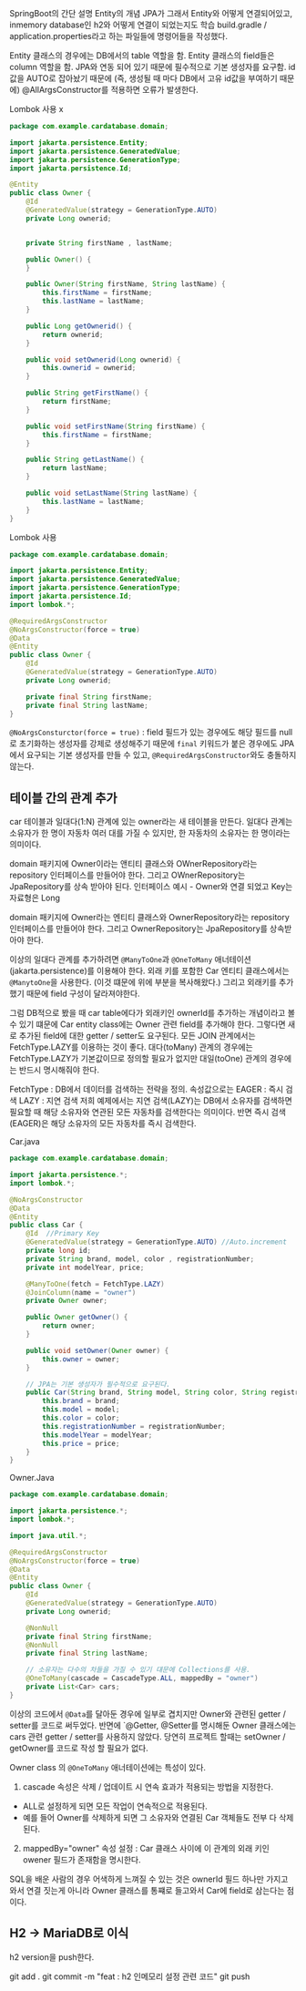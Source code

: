 SpringBoot의 간단 설명
Entity의 개념
JPA가 그래서 Entity와 어떻게 연결되어있고, inmemory database인 h2와 어떻게 연결이 되었는지도 학습
build.gradle / application.properties라고 하는 파일들에 명령어들을 작성했다.

Entity 클래스의 경우에는 DB에서의 table 역할을 함.
Entity 클래스의 field들은 column 역할을 함.
JPA와 연동 되어 있기 때문에 필수적으로 기본 생성자를 요구함.
id값을 AUTO로 잡아놨기 때문에 (즉, 생성될 때 마다 DB에서 고유 id값을 부여하기 때문에)
@AllArgsConstructor를 적용하면 오류가 발생한다.

Lombok 사용 x
```Java
package com.example.cardatabase.domain;

import jakarta.persistence.Entity;
import jakarta.persistence.GeneratedValue;
import jakarta.persistence.GenerationType;
import jakarta.persistence.Id;

@Entity
public class Owner {
    @Id
    @GeneratedValue(strategy = GenerationType.AUTO)
    private Long ownerid;


    private String firstName , lastName;

    public Owner() {
    }

    public Owner(String firstName, String lastName) {
        this.firstName = firstName;
        this.lastName = lastName;
    }

    public Long getOwnerid() {
        return ownerid;
    }

    public void setOwnerid(Long ownerid) {
        this.ownerid = ownerid;
    }

    public String getFirstName() {
        return firstName;
    }

    public void setFirstName(String firstName) {
        this.firstName = firstName;
    }

    public String getLastName() {
        return lastName;
    }

    public void setLastName(String lastName) {
        this.lastName = lastName;
    }
}
```
Lombok 사용
```Java
package com.example.cardatabase.domain;

import jakarta.persistence.Entity;
import jakarta.persistence.GeneratedValue;
import jakarta.persistence.GenerationType;
import jakarta.persistence.Id;
import lombok.*;

@RequiredArgsConstructor
@NoArgsConstructor(force = true)
@Data
@Entity
public class Owner {
    @Id
    @GeneratedValue(strategy = GenerationType.AUTO)
    private Long ownerid;

    private final String firstName;
    private final String lastName;
}
```
`@NoArgsConsturctor(force = true)` : field 필드가 있는 경우에도 해당 필드를 null로 초기화하는 생성자를 강제로 생성해주기 때문에 `final` 키워드가 붙은 경우에도 JPA에서 요구되는 기본 생성자를 만들 수 있고,
`@RequiredArgsConstructor`와도 충돌하지 않는다.

 ## 테이블 간의 관계 추가
 car 테이블과 일대다(1:N) 관계에 있는 owner라는 새 테이블을 만든다. 일대다 관계는 소유자가 한 명이 자동차 여러 대를 가질 수 있지만, 한 자동차의 소유자는 한 명이라는 의미이다.

 domain 패키지에 Owner이라는 앤티티 클래스와 OWnerRepository라는 repository 인터페이스를 만들어야 한다. 그리고 OWnerRepository는 JpaRepository를 상속 받아야 된다.
 인터페이스 예시 - Owner와 연결 되었고 Key는 자료형은 Long 
 
 domain 패키지에 Owner라는 엔티티 클래스와 OwnerRepository라는 repository인터페이스를 만들어야 한다. 그리고 OwnerRepository는 JpaRepository를 상속받아야 한다.
 
 이상의 일대다 관계를 추가하려면 `@ManyToOne`과 `@OneToMany` 애너테이션(jakarta.persistence)를 이용해야 한다. 외래 키를 포함한 Car 엔티티 클래스에서는 `@ManytoOne`을 사용한다.
 (이것 떄문에 위에 부분을 복사해왔다.) 그리고 외래키를 추가했기 때문에 field 구성이 달라져야한다.

 그럼 DB적으로 봤을 때 car table에다가 외래키인 ownerId를 추가하는 개념이라고 볼 수 있기 떄문에
 Car entity class에는 Owner 관련 field를 추가해야 한다. 그렇다면 새로 추가된 field에 대한 getter / setter도 요구된다. 모든 JOIN  관계에서는 FetchType.LAZY를 이용하는 것이 좋다. 대다(toMany) 관계의 경우에는 FetchType.LAZY가 기본값이므로 정의할 필요가 없지만 대일(toOne) 관계의 경우에는 반드시 명시해줘야 한다.

 FetchType : DB에서 데이터를 검색하는 전략을 정의. 속성값으로는
  EAGER : 즉시 검색
  LAZY : 지연 검색
저희 예제에서는 지연 검색(LAZY)는 DB에서 소유자를 검색하면 필요할 때 해당 소유자와 연관된 모든 자동차를 검색한다는 의미이다. 반면 즉시 검색(EAGER)은 해당 소유자의 모든 자동차를 즉시 검색한다.

Car.java
```java
package com.example.cardatabase.domain;

import jakarta.persistence.*;
import lombok.*;

@NoArgsConstructor
@Data
@Entity
public class Car {
    @Id  //Primary Key
    @GeneratedValue(strategy = GenerationType.AUTO) //Auto.increment
    private long id;
    private String brand, model, color , registrationNumber;
    private int modelYear, price;

    @ManyToOne(fetch = FetchType.LAZY)
    @JoinColumn(name = "owner")
    private Owner owner;

    public Owner getOwner() {
        return owner;
    }

    public void setOwner(Owner owner) {
        this.owner = owner;
    }

    // JPA는 기본 생성자가 필수적으로 요구된다.
    public Car(String brand, String model, String color, String registrationNumber, int modelYear, int price) {
        this.brand = brand;
        this.model = model;
        this.color = color;
        this.registrationNumber = registrationNumber;
        this.modelYear = modelYear;
        this.price = price;
    }
}
```

Owner.Java
```java
package com.example.cardatabase.domain;

import jakarta.persistence.*;
import lombok.*;

import java.util.*;

@RequiredArgsConstructor
@NoArgsConstructor(force = true)
@Data
@Entity
public class Owner {
    @Id
    @GeneratedValue(strategy = GenerationType.AUTO)
    private Long ownerid;

    @NonNull
    private final String firstName;
    @NonNull
    private final String lastName;

    // 소유자는 다수의 차들을 가질 수 있기 댸문에 Collections를 사용.
    @OneToMany(cascade = CascadeType.ALL, mappedBy = "owner")
    private List<Car> cars;
}
```

이상의 코드에서 `@Data`를 달아둔 경우에 일부로 겹치지만 Owner와 관련된 getter / setter를 코드로 써두었다. 반면에 `@Getter, @Setter를 명시해둔 Owner 클래스에는 cars 관련 getter / setter를 사용하지 않았다. 당연히 프로젝트 할때는 setOwner  / getOwner를 코드로 작성 할 필요가 없다.

Owner class 의 `@OneToMany` 애너테이션에는 특성이 있다.
1. cascade 속성은 삭제 / 업데이트 시 연속 효과가 적용되는 방법을 지정한다.
  - ALL로 설정하게 되면 모든 작업이 연속적으로 적용된다.
  - 예를 들어 Owner를 삭제하게 되면 그 소유자와 연결된 Car 객체들도 전부 다 삭제된다.
2. mappedBy="owner" 속성 설정 : Car 클래스 사이에 이 관계의 외래 키인 owener 필드가 존재함을 명시한다.

SQL을 배운 사람의 경우 어색하게 느껴질 수 있는 것은 ownerId 필드 하나만 가지고 와서 연결 짓는게 아니라 Owner 클래스를 통쨰로 들고와서 Car에 field로 삼는다는 점이다. 

## H2 -> MariaDB로 이식
h2 version을 push한다.

git add .
git commit -m "feat : h2 인메모리 설정 관련 코드"
git push